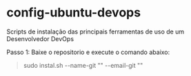 # config-ubuntu-devops
Scripts de instalação das principais ferramentas de uso de um Desenvolvedor DevOps

Passo 1:
Baixe o repositorio e execute o comando abaixo:
> sudo instal.sh --name-git "<nome utilizado no GIT>" --email-git "<Email utilizado no GIT>"


